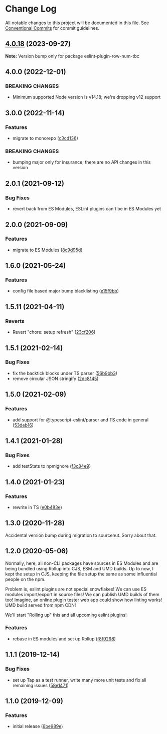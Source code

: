 # Change Log

All notable changes to this project will be documented in this file.
See [Conventional Commits](https://conventionalcommits.org) for commit guidelines.

## [4.0.18](https://github.com/codsen/codsen/compare/eslint-plugin-row-num-tbc@4.0.17...eslint-plugin-row-num-tbc@4.0.18) (2023-09-27)

**Note:** Version bump only for package eslint-plugin-row-num-tbc

## 4.0.0 (2022-12-01)

### BREAKING CHANGES

- Minimum supported Node version is v14.18; we're dropping v12 support

## 3.0.0 (2022-11-14)

### Features

- migrate to monorepo ([c3cd136](https://github.com/codsen/codsen/commit/c3cd1367cbcf5b2b872cff4ebf6cb57ac25be2f9))

### BREAKING CHANGES

- bumping major only for insurance; there are no API changes in this version

## 2.0.1 (2021-09-12)

### Bug Fixes

- revert back from ES Modules, ESLint plugins can't be in ES Modules yet

## 2.0.0 (2021-09-09)

### Features

- migrate to ES Modules ([8c9d95d](https://github.com/codsen/codsen/commit/8c9d95d5dea0b769c2f070397141918a4893d575))

## 1.6.0 (2021-05-24)

### Features

- config file based major bump blacklisting ([e15f9bb](https://github.com/codsen/codsen/commit/e15f9bba1c4fd5f847ac28b3f38fa6ee633f5dca))

## 1.5.11 (2021-04-11)

### Reverts

- Revert "chore: setup refresh" ([23cf206](https://github.com/codsen/codsen/commit/23cf206970a087ff0fa04e61f94d919f59ab3881))

## 1.5.1 (2021-02-14)

### Bug Fixes

- fix the backtick blocks under TS parser ([56b9bb3](https://github.com/codsen/codsen/commit/56b9bb3c34539bcd2c17e601ec0d1803d8317c4a))
- remove circular JSON stringify ([2dc8145](https://github.com/codsen/codsen/commit/2dc81451fbfcf667f4931411447d0b41c1eabfb8))

## 1.5.0 (2021-02-09)

### Features

- add support for @typescript-eslint/parser and TS code in general ([53deb16](https://github.com/codsen/codsen/commit/53deb16d869e5d761a9cdc4bb71788a13a33890a))

## 1.4.1 (2021-01-28)

### Bug Fixes

- add testStats to npmignore ([f3c84e9](https://github.com/codsen/codsen/commit/f3c84e95afc5514214312f913692d85b2e12eb29))

## 1.4.0 (2021-01-23)

### Features

- rewrite in TS ([e0b483e](https://github.com/codsen/codsen/commit/e0b483e153fec00b94a198058e315f902c2d5d61))

## 1.3.0 (2020-11-28)

Accidental version bump during migration to sourcehut. Sorry about that.

## 1.2.0 (2020-05-06)

Normally, here, all non-CLI packages have sources in ES Modules and are being bundled using Rollup into CJS, ESM and UMD builds. Up to now, I kept the setup in CJS, keeping the file setup the same as some influential people on the npm.

Problem is, eslint plugins are not special snowflakes! We can use ES modules import/export in source files! We can publish UMD builds of them too! Imagine, an online plugin tester web app could show how linting works! UMD build served from npm CDN!

We'll start "Rolling up" this and all upcoming eslint plugins!

### Features

- rebase in ES modules and set up Rollup ([f8f9298](https://gitlab.com/codsen/codsen/commit/f8f929842cc5870fa4fcaf93cc2da2d6ba09466f))

## 1.1.1 (2019-12-14)

### Bug Fixes

- set up Tap as a test runner, write many more unit tests and fix all remaining issues ([58e1471](https://gitlab.com/codsen/codsen/commit/58e147195282077df7ad20efb00dac95976ac24d))

## 1.1.0 (2019-12-09)

### Features

- initial release ([6be989e](https://gitlab.com/codsen/codsen/commit/6be989ee0df3f06661a2319dc990c39d1c3e682f))
